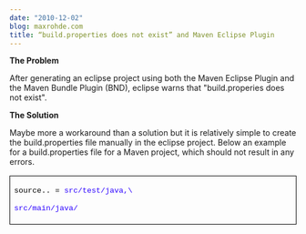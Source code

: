```yaml
---
date: "2010-12-02"
blog: maxrohde.com
title: “build.properties does not exist” and Maven Eclipse Plugin
---
```


**The Problem**

After generating an eclipse project using both the Maven Eclipse Plugin and the Maven Bundle Plugin (BND), eclipse warns that "build.properies does not exist".

**The Solution**

Maybe more a workaround than a solution but it is relatively simple to create the build.properties file manually in the eclipse project. Below an example for a build.properties file for a Maven project, which should not result in any errors.

<table style="border-collapse:collapse;" border="0"><colgroup><col style="width:638px;"></colgroup><tbody valign="top"><tr><td style="padding-left:7px;padding-right:7px;border-top:solid black .5pt;border-left:solid black .5pt;border-bottom:solid black .5pt;border-right:solid black .5pt;"><p><span style="font-family:Courier New;font-size:10pt;"><span style="color:black;">source.. = </span><span style="color:#2a00ff;">src/test/java,\</span></span></p><p><span style="font-family:Courier New;font-size:10pt;"><span style="color:black;"></span><span style="color:#2a00ff;">src/main/java/</span></span></p></td></tr></tbody></table>